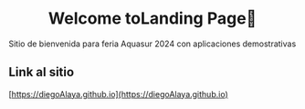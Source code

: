 <h1 align="center">Welcome toLanding Page👋</h1>

<p>
Sitio de bienvenida para feria Aquasur 2024 con aplicaciones demostrativas
</p>

## Link al sitio

[https://diegoAlaya.github.io](https://diegoAlaya.github.io)
